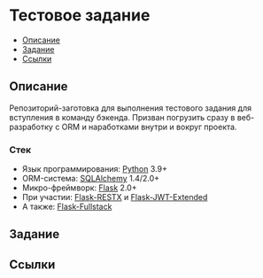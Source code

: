 # Тестовое задание

- [Описание](#Описание)
- [Задание](#Задание)
- [Ссылки](#Ссылки)

## Описание
Репозиторий-заготовка для выполнения тестового задания для вступления в команду бэкенда. Призван погрузить сразу в веб-разработку с ORM и наработками внутри и вокруг проекта.

### Стек
- Язык программирования: [Python](https://www.python.org/downloads/) 3.9+
- ORM-система: [SQLAlchemy](https://www.sqlalchemy.org/) 1.4/2.0+
- Микро-фреймворк: [Flask](https://flask.palletsprojects.com/en/2.2.x/) 2.0+
- При участии: [Flask-RESTX](https://flask-restx.readthedocs.io/en/latest/index.html) и [Flask-JWT-Extended](https://flask-jwt-extended.readthedocs.io/en/stable/)
- А также: [Flask-Fullstack](https://github.com/niqzart/flask-fullstack)


## Задание

## Ссылки
